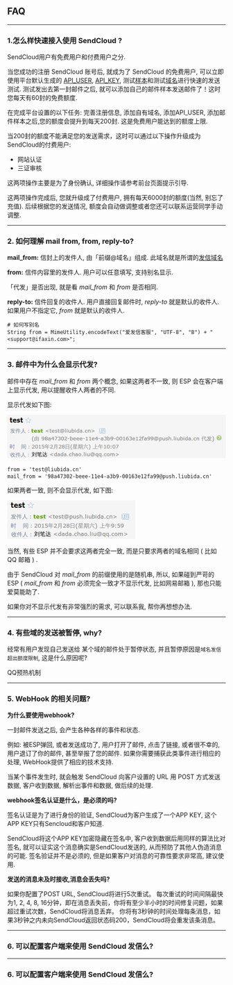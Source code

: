 
## FAQ

- - -
### 1.怎么样快速接入使用 SendCloud ?
    
SendCloud用户有免费用户和付费用户之分. 
    
当您成功的注册 SendCloud 账号后, 就成为了 SendCloud 的免费用户, 可以立即使用平台默认生成的 [API_USER](../guide/base.md#api_user), [API_KEY](../guide/base.md#api_key), 测试[样本](../guide/base.md#sample)和测试[域名](../guide/base.md#_3)进行快速的发送测试. 测试发出去第一封邮件之后, 就可以添加自己的邮件样本发送邮件了！这时您每天有60封的免费额度.
    
在完成平台设置的以下任务: 完善注册信息, 添加自有域名, 添加API_USER, 添加邮件样本之后,您的额度会提升到每天200封. 这是免费用户能达到的额度上限.
    
当200封的额度不能满足您的发送需求，这时可以通过以下操作升级成为 SendCloud的付费用户:
    
* 网站认证
* 三证审核
    
这两项操作主要是为了身份确认, 详细操作请参考前台页面提示引导. 
    
这两项操作完成后, 您就升级成了付费用户, 拥有每天6000封的额度(当然, 别忘了充值). 后续根据您的发送情况, 额度会自动做调整或者您还可以联系运营同学手动调整.
    
- - -    

### 2. 如何理解 mail from, from, reply-to?

**mail_from:** 信封上的发件人, 由「前缀@域名」组成. 此域名就是所谓的[发信域名](../guide/base.md#_3)
 
**from:** 信件内容里的发件人. 用户可以任意填写, 支持别名显示.

「代发」是否出现, 就是看 *mail_from* 和 *from* 是否相同.

**reply-to:** 信件回复的收件人. 用户直接回复邮件时, *reply-to* 就是默认的收件人. 如果用户不指定它, *from* 就是默认的收件人.

    # 如何写别名
    String from = MimeUtility.encodeText("爱发信客服", "UTF-8", "B") + "<support@ifaxin.com>";

- - -

### 3. 邮件中为什么会显示代发?

邮件中存在 *mail_from* 和 *from* 两个概念, 如果这两者不一致, 则 ESP 会在客户端上显示代发, 用以提醒收件人两者的不同.

显示代发如下图: 

![pic](../resources/domain_liubida.cn.png)

    from = 'test@liubida.cn'
    mail_from = '98a47302-beee-11e4-a3b9-00163e12fa99@push.liubida.cn'

如果两者一致, 则不会显示代发, 如下图: 

![pic](../resources/domain_push.liubida.cn.png)

当然, 有些 ESP 并不会要求这两者完全一致, 而是只要求两者的域名相同 ( 比如 QQ 邮箱 ) .

由于 SendCloud 对 *mail_from* 的前缀使用的是随机串, 所以, 如果碰到严苛的 ESP ( *mail_from* 和 *from* 必须完全一致才不显示代发, 比如网易邮箱 ), 那也只能爱莫能助了.

如果你对不显示代发有非常强烈的需求, 可以联系我, 帮你再想想办法.

- - -

### 4. 有些域的发送被暂停, why?

经常有用户发现自己发送给 某个域的邮件处于暂停状态, 并且暂停原因是`域名发信超出额度限制`, 这是什么原因呢?

QQ预热机制

- - -

### 5. WebHook 的相关问题?

**为什么要使用webhook?**
    
一封邮件发送之后, 会产生各种各样的事件和状态.

例如: 被ESP弹回, 或者发送成功了, 用户打开了邮件, 点击了链接, 或者很不幸的,用户退订了你的邮件, 甚至举报了您的邮件. 如果你需要捕获此类事件进行相应的处理, WebHook提供了相应的技术支持. 
    
当某个事件发生时, 就会触发 SendCloud 向客户设置的 URL 用 POST 方式发送数据, 客户收到数据, 解析出事件和数据, 做后续的处理.

**webhook签名认证是什么，是必须的吗?**
    
签名认证是为了进行身份的验证, SendCloud为客户生成了一个APP KEY, 这个APP KEY只有Sencloud和客户知道.
    
SendCloud将这个APP KEY加密隐藏在签名中, 客户收到数据后用同样的算法比对签名, 就可以证实这个消息确实是SendCloud发送的, 从而预防了其他人伪造消息的可能.
签名验证并不是必须的, 但是如果客户对消息的可靠性要求非常高, 建议使用.

**发送的消息未及时接收,消息会丢失吗?**
    
如果你配置了POST URL, SendCloud将进行5次重试。 每次重试的时间间隔最快为1, 2, 4, 8, 16分钟，即在消息丢失前，你将有至少半小时的时间修复问题，如果超过重试次数，SendCloud将消息丢弃。 你将有3秒钟的时间处理每条消息，如果3秒钟之内未向SendCloud返回状态码200，SendCloud将会重发该条消息。    


- - -

### 6. 可以配置客户端来使用 SendCloud 发信么?

- - -

### 6. 可以配置客户端来使用 SendCloud 发信么?
